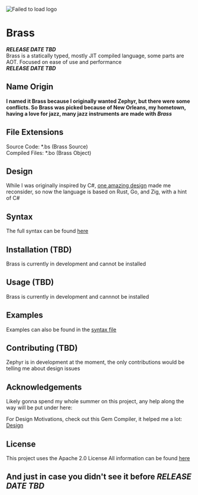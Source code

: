 ![Failed to load logo](https://github.com/ShrekMan293/Brass/assets/112657471/c8519262-814a-466d-a3f2-10037d1915ba)

# Brass
***RELEASE DATE TBD***                                                                                                                                                                    
Brass is a statically typed, mostly JIT compiled language, some parts are AOT. Focused on ease of use and performance                                                                    
***RELEASE DATE TBD***                                                                                                                                                                    

[design_link]: https://gitlab.com/gempl/gemc/-/blob/main/DESIGN.md?ref_type=heads
[syntax_link]: https://github.com/ShrekMan293/Brass/blob/main/SYNTAX.md
[license_link]: https://github.com/ShrekMan293/Brass/blob/main/LICENSE

## Name Origin
**I named it Brass because I originally wanted Zephyr, but there were some conflicts. So Brass was picked because of New Orleans, my hometown, having a love for jazz, many jazz instruments are made with *Brass***

## File Extensions
Source Code: *.bs (Brass Source)                                                                                                                                                                        
Compiled Files: *.bo (Brass Object)

## Design
While I was originally inspired by C#, [one amazing design][design_link] made me reconsider, so now the language is based on Rust, Go, and Zig, with a hint of C#

## Syntax
The full syntax can be found [here][syntax_link]

## Installation (TBD)
Brass is currently in development and cannot be installed

## Usage (TBD)
Brass is currently in development and cannnot be installed

## Examples
Examples can also be found in the [syntax file][syntax_link]

## Contributing (TBD)
Zephyr is in development at the moment, the only contributions would be telling me about design issues

## Acknowledgements
Likely gonna spend my whole summer on this project, any help along the way will be put under here:

For Design Motivations, check out this Gem Compiler, it helped me a lot: [Design][design_link]

## License
This project uses the Apache 2.0 License
All information can be found [here][license_link]

## And just in case you didn't see it before ***RELEASE DATE TBD***
